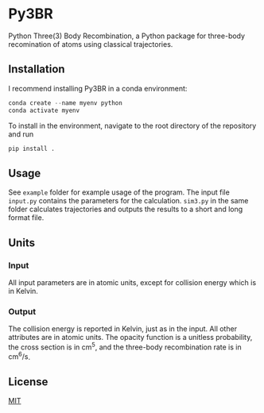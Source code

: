 # Py3BR
Python Three(3) Body Recombination, a Python package for three-body recomination of atoms using classical trajectories. 

## Installation
I recommend installing Py3BR in a conda environment:
```python
conda create --name myenv python
conda activate myenv
```

To install in the environment, navigate to the root directory of the repository and run 
```python
pip install . 
```

## Usage
<p> See <code>example</code> folder for example usage of the program. The input file <code>input.py</code> contains the parameters for the calculation. <code>sim3.py</code> in the same folder calculates trajectories and outputs the results to a short and long format file. 

## Units
### Input
All input parameters are in atomic units, except for collision energy which is in Kelvin. 

### Output
The collision energy is reported in Kelvin, just as in the input. All other attributes are in atomic units. The opacity function is a unitless probability, the cross section is in $`\mathrm{cm^5}`$, and the three-body recombination rate is in $`\mathrm{cm^6/s}`$.

## License
 
[MIT](https://choosealicense.com/licenses/mit/)
